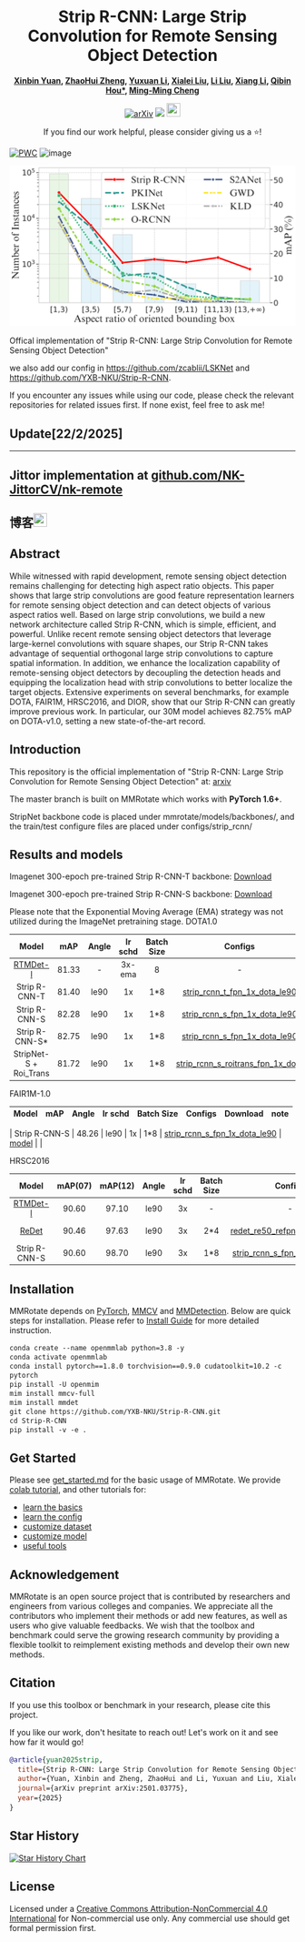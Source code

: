 <h1 align="center">Strip R-CNN: Large Strip Convolution for Remote Sensing Object Detection</h1>

<div align="center">
<b>
  <a href="https://github.com/YXB-NKU">Xinbin Yuan</a>, 
  <a href="https://scholar.google.com.hk/citations?hl=zh-CN&user=0X71NDYAAAAJ">ZhaoHui Zheng</a>, 
  <a href="https://scholar.google.com.hk/citations?hl=zh-CN&user=vKnUqmMAAAAJ">Yuxuan Li</a>, 
  <a href="">Xialei Liu</a>, 
  <a href="">Li Liu</a>, 
  <a href="">Xiang Li</a>, 
  <a href="">Qibin Hou*</a>, 
  <a href="">Ming-Ming Cheng</a>
</b>


[![arXiv](https://img.shields.io/badge/arXiv-red)](https://arxiv.org/abs/2501.03775)
<a href='https://zhuanlan.zhihu.com/p/17342348259'><img src='https://img.shields.io/badge/Zhihu-blue.svg?logo=zhihu&logoColor=white'></a>
<a href='https://mp.weixin.qq.com/s/T4ABbbuJ-b7-g6QgiT5_3Q'><img src='https://img.icons8.com/?size=100&id=5tk64ASe7tdw&format=png&color=000000' width='24' height='24'></a>

<p>If you find our work helpful, please consider giving us a ⭐!</p>

</div>



[![PWC](https://img.shields.io/endpoint.svg?url=https://paperswithcode.com/badge/strip-r-cnn-large-strip-convolution-for/object-detection-in-aerial-images-on-dota-1)](https://paperswithcode.com/sota/object-detection-in-aerial-images-on-dota-1?p=strip-r-cnn-large-strip-convolution-for)
![image](https://github.com/user-attachments/assets/0afd4bbe-c538-4e28-9158-a2ed79379f41)


![Strip-R-CNN](DotaStatis.png)


Offical implementation of "Strip R-CNN: Large Strip Convolution for Remote Sensing Object Detection"

we also add our config in https://github.com/zcablii/LSKNet and https://github.com/YXB-NKU/Strip-R-CNN. 

If you encounter any issues while using our code, please check the relevant repositories for related issues first. If none exist, feel free to ask me!


## Update[22/2/2025] 
---
## Jittor implementation at [github.com/NK-JittorCV/nk-remote](https://github.com/NK-JittorCV/nk-remote) ##
博客<a href='https://mp.weixin.qq.com/s/T4ABbbuJ-b7-g6QgiT5_3Q'><img src='https://img.icons8.com/?size=100&id=5tk64ASe7tdw&format=png&color=000000' width='24' height='24'></a>
---


## Abstract

While witnessed with rapid development, remote sensing object detection remains challenging for detecting high aspect ratio objects.
This paper shows that large strip convolutions are good feature representation learners for remote sensing object detection and can detect objects of various aspect ratios well.
Based on large strip convolutions, we build a new network architecture called Strip R-CNN, which is simple, efficient, and powerful.
Unlike recent remote sensing object detectors that leverage large-kernel convolutions with square shapes, our Strip R-CNN takes advantage of sequential orthogonal large strip convolutions to capture spatial information.
In addition, we enhance the localization capability of remote-sensing object detectors by decoupling the detection heads and equipping the localization head with strip convolutions to better localize the target objects.
Extensive experiments on several benchmarks, for example DOTA, FAIR1M, HRSC2016, and DIOR, show that our Strip R-CNN can greatly improve previous work.
In particular, our 30M model achieves 82.75\% mAP on DOTA-v1.0, setting a new state-of-the-art record.

## Introduction

This repository is the official implementation of "Strip R-CNN: Large Strip Convolution for Remote Sensing Object Detection" at: [arxiv](https://arxiv.org/abs/2501.03775)

The master branch is built on MMRotate which works with **PyTorch 1.6+**.

StripNet backbone code is placed under mmrotate/models/backbones/, and the train/test configure files are placed under configs/strip_rcnn/ 


## Results and models

Imagenet 300-epoch pre-trained Strip R-CNN-T backbone: [Download](https://drive.google.com/uc?export=download&id=1Le4QoQPMUlFEssq7BFXGmaYfHoMktvju)

Imagenet 300-epoch pre-trained Strip R-CNN-S backbone: [Download](https://drive.google.com/uc?export=download&id=1_c2aXANKHl0cIBb370LNIkCyDmQpA3_o)

Please note that the Exponential Moving Average (EMA) strategy was not utilized during the ImageNet pretraining stage.
DOTA1.0

|                           Model                            |  mAP  | Angle | lr schd | Batch Size |                                   Configs                                    |                                                               Download                                                               |     note     |
| :--------------------------------------------------------: | :---: | :---: | :-----: | :--------: | :--------------------------------------------------------------------------: | :----------------------------------------------------------------------------------------------------------------------------------: | :----------: |
| [RTMDet-l](https://arxiv.org/abs/2212.07784) | 81.33 |   -   | 3x-ema  |     8      |                                      -                                       |                                                                  -                                                                   |  Prev. Best  |
|                  Strip R-CNN-T          | 81.40 | le90  |   1x    |    1\*8    |     [strip_rcnn_t_fpn_1x_dota_le90](./configs/strip_rcnn/strip_rcnn_t_fpn_1x_dota_le90.py)     | [model](https://drive.google.com/uc?export=download&id=1Le4QoQPMUlFEssq7BFXGmaYfHoMktvju)  |              |
|                  Strip R-CNN-S          | 82.28 | le90  |   1x    |    1\*8    |     [strip_rcnn_s_fpn_1x_dota_le90](./configs/strip_rcnn/strip_rcnn_s_fpn_1x_dota_le90.py)     | [model](https://drive.google.com/file/d/1gt3vi-Ks0ie4GEYBWWJlIJVSsYmJrvCx/view?usp=drive_link)  |              |
|                  Strip R-CNN-S*          | 82.75 | le90  |   1x    |    1\*8    |     [strip_rcnn_s_fpn_1x_dota_le90](./configs/strip_rcnn/strip_rcnn_s_fpn_1x_dota_le90.py)     | [model](https://drive.google.com/uc?export=download&id=1_c2aXANKHl0cIBb370LNIkCyDmQpA3_o)  |    MoCAE           |
|                  StripNet-S + Roi_Trans      | 81.72 | le90  |   1x    |    1\*8    |   [strip_rcnn_s_roitrans_fpn_1x_dota](./configs/strip_rcnn/strip_rcnn_s_roitrans_fpn_1x_dota.py)   | [model]()  |                  |

FAIR1M-1.0

|         Model         |  mAP  | Angle | lr schd | Batch Size |                                                    Configs                                                     |                                                                                                                                                                              Download     | note                                                                                                                                                                         |
| :----------------------: | :---: | :---: | :-----: | :------: | :------------------------------------------------------------------------------------------------------------: | :----------------------------------------------------------------------------------------------------------------------------------------------------------------------------------------------------------------------------------------------------------------------------------------------------------------------------------------------------------------: | :--------: |

| Strip R-CNN-S | 48.26 | le90  |   1x    |    1*8     |            [strip_rcnn_s_fpn_1x_dota_le90](./configs/strip_rcnn/strip_rcnn_s_fpn_1x_dota_le90.py)             |         [model](https://drive.google.com/file/d/1rQI-L6zzTn-Kd8_Z1KweguiBubivZygY/view?usp=drive_link)  | |

HRSC2016 

|                    Model                     | mAP(07) | mAP(12) | Angle | lr schd | Batch Size |                                      Configs                                      |                                                               Download                                                               |    note    |
| :------------------------------------------: | :-----: | :-----: | :---: | :-----: | :--------: | :-------------------------------------------------------------------------------: | :----------------------------------------------------------------------------------------------------------------------------------: | :--------: |
| [RTMDet-l](https://arxiv.org/abs/2212.07784) |  90.60  |  97.10  | le90  |   3x    |     -      |                                         -                                         |                                                                  -                                                                   | Prev. Best |
|  [ReDet](https://arxiv.org/abs/2103.07733)   |  90.46  |  97.63  | le90  |   3x    |    2\*4    | [redet_re50_refpn_3x_hrsc_le90](./configs/redet/redet_re50_refpn_3x_hrsc_le90.py) |                                                                  -                                                                   | Prev. Best |
|                   Strip R-CNN-S                   |  90.60  |  98.70  | le90  |   3x    |    1\*8    |       [strip_rcnn_s_fpn_3x_hrsc_le90](./configs/strip_rcnn/strip_rcnn_s_fpn_3x_hrsc_le90.py)        | [model](https://drive.google.com/uc?export=download&id=1_c2aXANKHl0cIBb370LNIkCyDmQpA3_o)  |            |

## Installation

MMRotate depends on [PyTorch](https://pytorch.org/), [MMCV](https://github.com/open-mmlab/mmcv) and [MMDetection](https://github.com/open-mmlab/mmdetection).
Below are quick steps for installation.
Please refer to [Install Guide](https://mmrotate.readthedocs.io/en/latest/install.html) for more detailed instruction.

```shell
conda create --name openmmlab python=3.8 -y
conda activate openmmlab
conda install pytorch==1.8.0 torchvision==0.9.0 cudatoolkit=10.2 -c pytorch
pip install -U openmim
mim install mmcv-full
mim install mmdet
git clone https://github.com/YXB-NKU/Strip-R-CNN.git
cd Strip-R-CNN
pip install -v -e .
```

## Get Started

Please see [get_started.md](docs/en/get_started.md) for the basic usage of MMRotate.
We provide [colab tutorial](demo/MMRotate_Tutorial.ipynb), and other tutorials for:

- [learn the basics](docs/en/intro.md)
- [learn the config](docs/en/tutorials/customize_config.md)
- [customize dataset](docs/en/tutorials/customize_dataset.md)
- [customize model](docs/en/tutorials/customize_models.md)
- [useful tools](docs/en/tutorials/useful_tools.md)


## Acknowledgement

MMRotate is an open source project that is contributed by researchers and engineers from various colleges and companies. We appreciate all the contributors who implement their methods or add new features, as well as users who give valuable feedbacks. We wish that the toolbox and benchmark could serve the growing research community by providing a flexible toolkit to reimplement existing methods and develop their own new methods.

## Citation

If you use this toolbox or benchmark in your research, please cite this project.

If you like our work, don't hesitate to reach out! Let's work on it and see how far it would go!
```bibtex
@article{yuan2025strip,
  title={Strip R-CNN: Large Strip Convolution for Remote Sensing Object Detection},
  author={Yuan, Xinbin and Zheng, ZhaoHui and Li, Yuxuan and Liu, Xialei and Liu, Li and Li, Xiang and Hou, Qibin and Cheng, Ming-Ming},
  journal={arXiv preprint arXiv:2501.03775},
  year={2025}
}
```

## Star History

[![Star History Chart](https://api.star-history.com/svg?repos=HVision-NKU/Strip-R-CNN&type=Date)](https://star-history.com/#YXB-NKU/Strip-R-CNN&Date)
## License
Licensed under a [Creative Commons Attribution-NonCommercial 4.0 International](https://creativecommons.org/licenses/by-nc/4.0/) for Non-commercial use only.
Any commercial use should get formal permission first.
